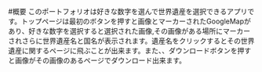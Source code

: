 #概要
このポートフォリオは好きな数字を選んで世界遺産を選択できるアプリです。トップページは最初のボタンを押すと画像とマーカーされたGoogleMapがあり、好きな数字を選択すると選択された画像,その画像がある場所にマーカーされさらに世界遺産名と国名が表示されます。遺産名をクリックするとその世界遺産に関するページに飛ぶことが出来ます。また、、ダウンロードボタンを押すと画像がその画像のあるページでダウンロード出来ます。
